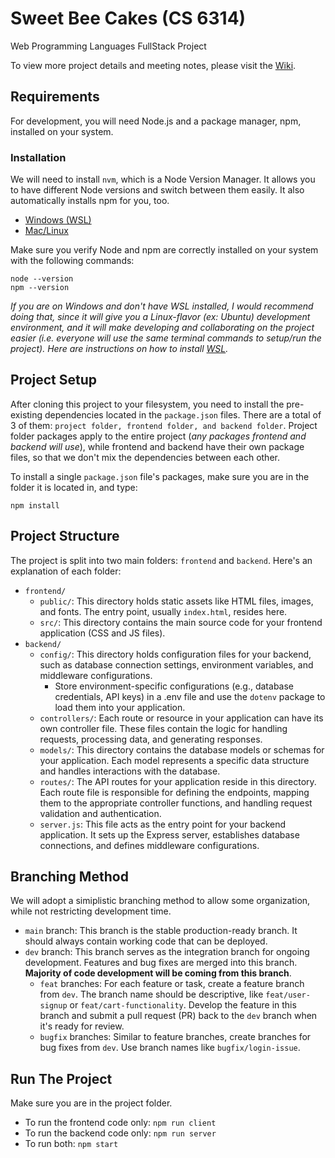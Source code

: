 # Sweet Bee Cakes (CS 6314)
Web Programming Languages FullStack Project

To view more project details and meeting notes, please visit the [Wiki](https://github.com/junaidh1/CS6314/wiki).


## Requirements

For development, you will need Node.js and a package manager, npm, installed on your system.

### Installation

We will need to install `nvm`, which is a Node Version Manager. It allows you to have different Node versions and switch between them easily. It also automatically installs npm for you, too.

- [Windows (WSL)](https://learn.microsoft.com/en-us/windows/dev-environment/javascript/nodejs-on-wsl)
- [Mac/Linux](https://github.com/nvm-sh/nvm)

Make sure you verify Node and npm are correctly installed on your system with the following commands:

```
node --version
npm --version
```

*If you are on Windows and don't have WSL installed, I would recommend doing that, since it will give you a Linux-flavor (ex: Ubuntu) development environment, and it will make developing and collaborating on the project easier (i.e. everyone will use the same terminal commands to setup/run the project). Here are instructions on how to install [WSL](https://learn.microsoft.com/en-us/windows/wsl/install).*


## Project Setup

After cloning this project to your filesystem, you need to install the pre-existing dependencies located in the `package.json` files. There are a total of 3 of them: `project folder, frontend folder, and backend folder`. Project folder packages apply to the entire project (*any packages frontend and backend will use*), while frontend and backend have their own package files, so that we don't mix the dependencies between each other.

To install a single `package.json` file's packages, make sure you are in the folder it is located in, and type:

`npm install`


## Project Structure

The project is split into two main folders: `frontend` and `backend`. Here's an explanation of each folder:

- `frontend/`
    - `public/`: This directory holds static assets like HTML files, images, and fonts. The entry point, usually `index.html`, resides here.
    - `src/`: This directory contains the main source code for your frontend application (CSS and JS files).
- `backend/`
    - `config/`: This directory holds configuration files for your backend, such as database connection settings, environment variables, and middleware configurations.
        - Store environment-specific configurations (e.g., database credentials, API keys) in a .env file and use the `dotenv` package to load them into your application.
    - `controllers/`: Each route or resource in your application can have its own controller file. These files contain the logic for handling requests, processing data, and generating responses.
    - `models/`: This directory contains the database models or schemas for your application. Each model represents a specific data structure and handles interactions with the database.
    - `routes/`: The API routes for your application reside in this directory. Each route file is responsible for defining the endpoints, mapping them to the appropriate controller functions, and handling request validation and authentication.
    - `server.js`: This file acts as the entry point for your backend application. It sets up the Express server, establishes database connections, and defines middleware configurations.


## Branching Method

We will adopt a simiplistic branching method to allow some organization, while not restricting development time.

- `main` branch: This branch is the stable production-ready branch. It should always contain working code that can be deployed.
- `dev` branch: This branch serves as the integration branch for ongoing development. Features and bug fixes are merged into this branch. **Majority of code development will be coming from this branch**.
    - `feat` branches: For each feature or task, create a feature branch from `dev`. The branch name should be descriptive, like `feat/user-signup` or `feat/cart-functionality`. Develop the feature in this branch and submit a pull request (PR) back to the `dev` branch when it's ready for review.
    - `bugfix` branches: Similar to feature branches, create branches for bug fixes from `dev`. Use branch names like `bugfix/login-issue`.


## Run The Project

Make sure you are in the project folder.

- To run the frontend code only: `npm run client`
- To run the backend code only: `npm run server`
- To run both: `npm start`

